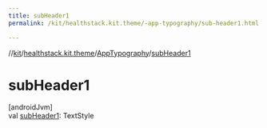 ```yaml
---
title: subHeader1
permalink: /kit/healthstack.kit.theme/-app-typography/sub-header1.html

---
```

//[kit](../../../index.html)/[healthstack.kit.theme](../index.html)/[AppTypography](index.html)/[subHeader1](sub-header1.html)



# subHeader1



[androidJvm]\
val [subHeader1](sub-header1.html): TextStyle




